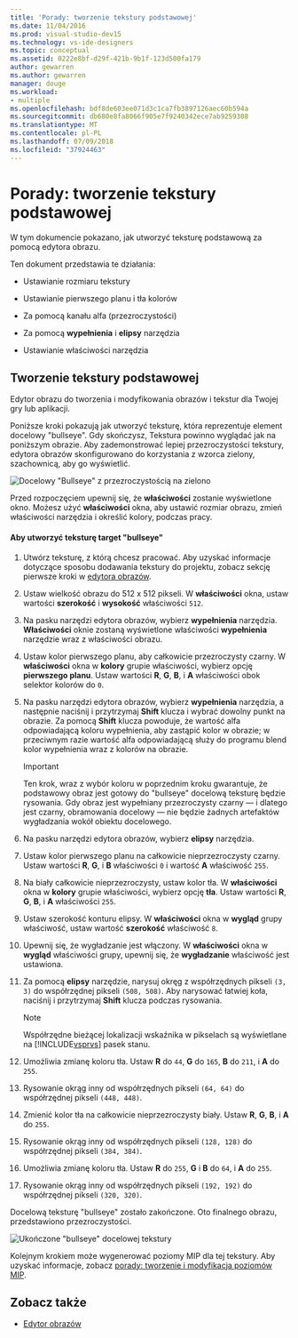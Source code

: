 ```yaml
---
title: 'Porady: tworzenie tekstury podstawowej'
ms.date: 11/04/2016
ms.prod: visual-studio-dev15
ms.technology: vs-ide-designers
ms.topic: conceptual
ms.assetid: 0222e8bf-d29f-421b-9b1f-123d500fa179
author: gewarren
ms.author: gewarren
manager: douge
ms.workload:
- multiple
ms.openlocfilehash: bdf8de603ee071d3c1ca7fb3897126aec60b594a
ms.sourcegitcommit: db680e8fa8066f905e7f9240342ece7ab9259308
ms.translationtype: MT
ms.contentlocale: pl-PL
ms.lasthandoff: 07/09/2018
ms.locfileid: "37924463"
---
```

# <a name="how-to-create-a-basic-texture"></a>Porady: tworzenie tekstury podstawowej
W tym dokumencie pokazano, jak utworzyć teksturę podstawową za pomocą edytora obrazu.

 Ten dokument przedstawia te działania:

-   Ustawianie rozmiaru tekstury

-   Ustawianie pierwszego planu i tła kolorów

-   Za pomocą kanału alfa (przezroczystości)

-   Za pomocą **wypełnienia** i **elipsy** narzędzia

-   Ustawianie właściwości narzędzia

## <a name="creating-a-basic-texture"></a>Tworzenie tekstury podstawowej
 Edytor obrazu do tworzenia i modyfikowania obrazów i tekstur dla Twojej gry lub aplikacji.

 Poniższe kroki pokazują jak utworzyć teksturę, która reprezentuje element docelowy "bullseye". Gdy skończysz, Tekstura powinno wyglądać jak na poniższym obrazie. Aby zademonstrować lepiej przezroczystości tekstury, edytora obrazów skonfigurowano do korzystania z wzorca zielony, szachownicą, aby go wyświetlić.

 ![Docelowy "Bullseye" z przezroczystością na zielono](../designers/media/digit-bullseye-texture-in-editor.png)

 Przed rozpoczęciem upewnij się, że **właściwości** zostanie wyświetlone okno. Możesz użyć **właściwości** okna, aby ustawić rozmiar obrazu, zmień właściwości narzędzia i określić kolory, podczas pracy.

#### <a name="to-create-a-bullseye-target-texture"></a>Aby utworzyć teksturę target "bullseye"

1.  Utwórz teksturę, z którą chcesz pracować. Aby uzyskać informacje dotyczące sposobu dodawania tekstury do projektu, zobacz sekcję pierwsze kroki w [edytora obrazów](../designers/image-editor.md).

2.  Ustaw wielkość obrazu do 512 x 512 pikseli. W **właściwości** okna, ustaw wartości **szerokość** i **wysokość** właściwości `512`.

3.  Na pasku narzędzi edytora obrazów, wybierz **wypełnienia** narzędzia. **Właściwości** oknie zostaną wyświetlone właściwości **wypełnienia** narzędzie wraz z właściwości obrazu.

4.  Ustaw kolor pierwszego planu, aby całkowicie przezroczysty czarny. W **właściwości** okna w **kolory** grupie właściwości, wybierz opcję **pierwszego planu**. Ustaw wartości **R**, **G**, **B**, i **A** właściwości obok selektor kolorów do `0`.

5.  Na pasku narzędzi edytora obrazów, wybierz **wypełnienia** narzędzia, a następnie naciśnij i przytrzymaj **Shift** klucza i wybrać dowolny punkt na obrazie. Za pomocą **Shift** klucza powoduje, że wartość alfa odpowiadającą koloru wypełnienia, aby zastąpić kolor w obrazie; w przeciwnym razie wartość alfa odpowiadającą służy do programu blend kolor wypełnienia wraz z kolorów na obrazie.

    > [!IMPORTANT]
    >  Ten krok, wraz z wybór koloru w poprzednim kroku gwarantuje, że podstawowy obraz jest gotowy do "bullseye" docelową teksturę będzie rysowania. Gdy obraz jest wypełniany przezroczysty czarny — i dlatego jest czarny, obramowania docelowy — nie będzie żadnych artefaktów wygładzania wokół obiektu docelowego.

6.  Na pasku narzędzi edytora obrazów, wybierz **elipsy** narzędzia.

7.  Ustaw kolor pierwszego planu na całkowicie nieprzezroczysty czarny. Ustaw wartości **R**, **G**, i **B** właściwości `0` i wartość **A** właściwość `255`.

8.  Na biały całkowicie nieprzezroczysty, ustaw kolor tła. W **właściwości** okna w **kolory** grupie właściwości, wybierz opcję **tła**. Ustaw wartości **R**, **G**, **B**, i **A** właściwości `255`.

9. Ustaw szerokość konturu elipsy. W **właściwości** okna w **wygląd** grupy właściwość, ustaw wartość **szerokość** właściwość `8`.

10. Upewnij się, że wygładzanie jest włączony. W **właściwości** okna w **wygląd** właściwości grupy, upewnij się, że **wygładzanie** właściwość jest ustawiona.

11. Za pomocą **elipsy** narzędzie, narysuj okręg z współrzędnych pikseli `(3, 3)` do współrzędnej pikseli `(508, 508)`. Aby narysować łatwiej koła, naciśnij i przytrzymaj **Shift** klucza podczas rysowania.

    > [!NOTE]
    >  Współrzędne bieżącej lokalizacji wskaźnika w pikselach są wyświetlane na [!INCLUDE[vsprvs](../code-quality/includes/vsprvs_md.md)] pasek stanu.

12. Umożliwia zmianę koloru tła. Ustaw **R** do `44`, **G** do `165`, **B** do `211`, i **A** do `255`.

13. Rysowanie okrąg inny od współrzędnych pikseli `(64, 64)` do współrzędnej pikseli `(448, 448)`.

14. Zmienić kolor tła na całkowicie nieprzezroczysty biały. Ustaw **R**, **G**, **B**, i **A** do `255`.

15. Rysowanie okrąg inny od współrzędnych pikseli `(128, 128)` do współrzędnej pikseli `(384, 384)`.

16. Umożliwia zmianę koloru tła. Ustaw **R** do `255`, **G** i **B** do `64`, i **A** do `255`.

17. Rysowanie okrąg inny od współrzędnych pikseli `(192, 192)` do współrzędnej pikseli `(320, 320)`.

 Docelową teksturę "bullseye" zostało zakończone. Oto finalnego obrazu, przedstawiono przezroczystości.

 ![Ukończone "bullseye" docelowej tekstury](../designers/media/gfx_image_demo_bullseye.png)

 Kolejnym krokiem może wygenerować poziomy MIP dla tej tekstury. Aby uzyskać informacje, zobacz [porady: tworzenie i modyfikacja poziomów MIP](../designers/how-to-create-and-modify-mip-levels.md).

## <a name="see-also"></a>Zobacz także

- [Edytor obrazów](../designers/image-editor.md)